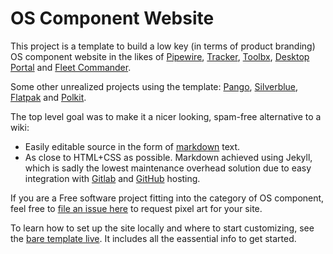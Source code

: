 # OS Component Website

This project is a template to build a low key (in terms of product branding) OS component website in the likes of [Pipewire](https://pipewire.org/), [Tracker](https://tracker.gnome.org), [Toolbx](https://containertoolbx.org/), [Desktop Portal](https://flatpak.github.io/xdg-desktop-portal/) and [Fleet Commander](https://fleet-commander.org/).

Some other unrealized projects using the template: [Pango](https://jimmac.pages.gitlab.gnome.org/pango.gnome.org/), [Silverblue](https://jimmac.github.io/silverblue.fedoraproject.org/), [Flatpak](https://jimmac.github.io/flatpak-org/) and [Polkit](https://jimmac.gitlab.io/polkit.freedesktop.org/).

The top level goal was to make it a nicer looking, spam-free alternative to a wiki:

* Easily editable source in the form of [markdown](https://daringfireball.net/projects/markdown/) text. 
* As close to HTML+CSS as possible. Markdown achieved using Jekyll, which is sadly the lowest maintenance overhead solution due to easy integration with [Gitlab](https://gitlab.com) and [GitHub](https://github.com) hosting.

If you are a Free software project fitting into the category of OS component, feel free to [file an issue here](https://github.com/jimmac/os-component-website/issues) to request pixel art for your site.

To learn how to set up the site locally and where to start customizing, see the [bare template live](https://jimmac.github.io/os-component-website/). It includes all the eassential info to get started. 

